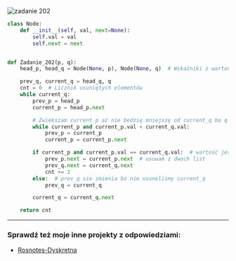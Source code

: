 <picture>
  <source srcset="../../srt/zbior_zadan/202.png" media="(prefers-color-scheme: light)">
  <source srcset="../../srt/zbior_zadan/black_202.png" media="(prefers-color-scheme: dark)">
  <img src="../../srt/zbior_zadan/black_202.png" alt="zadanie 202">
</picture>

```python
class Node:
    def __init__(self, val, next=None):
        self.val = val
        self.next = next


def Zadanie_202(p, q):
    head_p, head_q = Node(None, p), Node(None, q)  # Wskaźniki z wartonikami

    prev_q, current_q = head_q, q
    cnt = 0  # Licznik usuniętych elementów
    while current_q:
        prev_p = head_p
        current_p = head_p.next

        # Zwiekszam current_p aż nie bedzię mniejszę od current_q bo q jest posortowane
        while current_p and current_p.val < current_q.val:
            prev_p = current_p
            current_p = current_p.next

        if current_p and current_p.val == current_q.val:  # wartość jest w obu listach
            prev_p.next = current_p.next  # usuwam z dwoch list
            prev_q.next = current_q.next
            cnt += 2
        else:  # prev_q sie zmienia bo nie usunelismy current_q
            prev_q = current_q

        current_q = current_q.next

    return cnt
```

---
### Sprawdź też moje inne projekty z odpowiedziami:
- [Rosnotes-Dyskretna](https://github.com/kamilGie/Rosnotes-Dyskretna)
